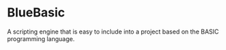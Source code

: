 BlueBasic
=========

A scripting engine that is easy to include into a project based on the BASIC programming language.
